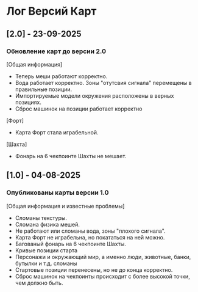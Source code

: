 # Лог Версий Карт
## [2.0] - 23-09-2025
### Обновление карт до версии 2.0

[Общая информация]
* Теперь меши работают корректно.
* Вода работает корректно. Зоны "отутсвия сигнала" перемещены в правильные позиции.
* Импортируемые модели окружения расположены в верных позициях.
* Сброс машинок на позиции работает корректно

[Форт]
* Карта Форт стала играбельной.

[Шахта]
* Фонарь на 6 чекпоинте Шахты не мешает.


## [1.0] - 04-08-2025
### Опубликованы карты версии 1.0

[Общая информация и известные проблемы]
* Сломаны текстуры.
* Сломана физика мешей.
* Не работают или сломаны вода, зоны "плохого сигнала".
* Карта Форт не играбельна, но покататься на ней можно.
* Багованый фонарь на 6 чекпоинте Шахты.
* Кривые позиции старта
* Персонажи и окружающий мир, а именно люди, животные, банки, бутылки и т.д. сломаны
* Стартовые позиции перенесены, но не до конца корректно.
* Сброс машинок на чекпоинты происходит с более высокой точки, чем должно быть.

